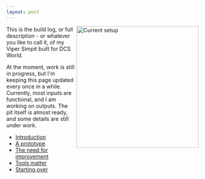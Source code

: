 ```yaml
---
layout: post
---
```

<a href="/viperpit/images/status.jpg" border="0"><img align="right" width="320" src="/viperpit/images/status.jpg" alt="Current setup" /></a>

This is the build log, or full description - or whatever you like to call it, of my Viper Simpit built for DCS World.

At the moment, work is still in progress, but I'm keeping this page updated every once in a while. Currently, most inputs are functional, and I am working on outputs. The pit itself is almost ready, and some details are still under work.

* [Introduction](./articles/intro.html)
* [A prototype](./articles/prototype.html)
* [The need for improvement](./articles/devops.md)
* [Tools matter](./articles/tools.html)
* [Starting over](./articles/newpanels.html)
